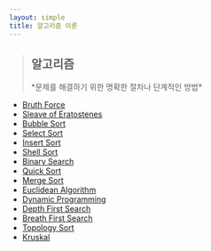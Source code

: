 ```yaml
---
layout: simple
title: 알고리즘 이론
---
```


> <h2>알고리즘</h2>
> *문제를 해결하기 위한 명확한 절차나 단계적인 방법*


- [Bruth Force](/Algorithm/title/Algorithm/Content/BruthForce/BruthForce)
- [Sleave of Eratostenes](/Algorithm/title/Algorithm/Content/SleaveofEratostenes/SleaveofEratostenes)
- [Bubble Sort](/Algorithm/title/Algorithm/Content/BubbleSort/BubbleSort)
- [Select Sort](/Algorithm/title/Algorithm/Content/SelectSort/SelectSort)
- [Insert Sort](/Algorithm/title/Algorithm/Content/InsertSort/InsertSort)
- [Shell Sort](/Algorithm/title/Algorithm/Content/ShellSort/ShellSort)
- [Binary Search](/Algorithm/title/Algorithm/Content/BinarySearch/BinarySearch)
- [Quick Sort](/Algorithm/title/Algorithm/Content/QuickSort/QuickSort)
- [Merge Sort](/Algorithm/title/Algorithm/Content/MergeSort/MergeSort)
- [Euclidean Algorithm](/Algorithm/title/Algorithm/Content/EuclideanAlgorithm/EuclideanAlgorithm)
- [Dynamic Programming](/Algorithm/title/Algorithm/Content/DynamicProgramming/DynamicProgramming)
- [Depth First Search](/Algorithm/title/Algorithm/Content/DepthFirstSearch/DepthFirstSearch)
- [Breath First Search](/Algorithm/title/Algorithm/Content/BreathFirstSearch/BreathFirstSearch)
- [Topology Sort](/Algorithm/title/Algorithm/Content/TopologySort/TopologySort)
- [Kruskal](/Algorithm/title/Algorithm/Content/Kruskal/Kruskal)